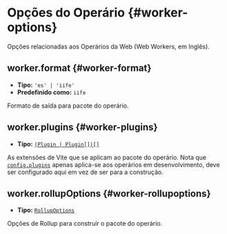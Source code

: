 # Opções do Operário {#worker-options}

Opções relacionadas aos Operários da Web (Web Workers, em Inglês).

## worker.format {#worker-format}

- **Tipo:** `'es' | 'iife'`
- **Predefinido como:** `iife`

Formato de saída para pacote do operário.

## worker.plugins {#worker-plugins}

- **Tipo:** [`(Plugin | Plugin[])[]`](./shared-options#plugins)

As extensões de Vite que se aplicam ao pacote do operário. Nota que [`config.plugins`](./shared-options#plugins) apenas aplica-se aos operários em desenvolvimento, deve ser configurado aqui em vez de ser para a construção.

## worker.rollupOptions {#worker-rollupoptions}

- **Tipo:** [`RollupOptions`](https://rollupjs.org/configuration-options/)

Opções de Rollup para construir o pacote do operário.
